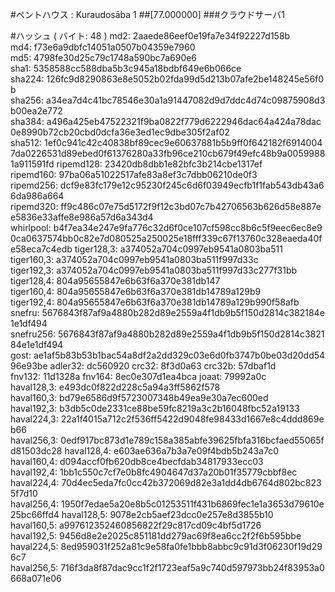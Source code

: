 #ペントハウス : Kuraudosāba 1
##[77.000000]
###クラウドサーバ1

#ハッシュ ( バイト: 48 )
md2: 2aaede86eef0e19fa7e34f92227d158b
md4: f73e6a9dbfc14051a0507b04359e7960
md5: 4798fe30d25c79c1748a590bc7a690e6
sha1: 5358588cc588dba5b3c945a18bdbf649e6b066ce
sha224: 126fc9d8290863e8e5052b02fda99d5d213b07afe2be148245e56f0b
sha256: a34ea7d4c41bc78546e30a1a91447082d9d7ddc4d74c09875908d3b00ea2e772
sha384: a496a425eb47522321f9ba0822f779d6222946dac64a424a78dac0e8990b72cb20cbd0dcfa36e3ed1ec9dbe305f2af02
sha512: 1ef0c941c42c40838bf89cec9e60637881b5b9ff0f642182f69140047da0226531d89ebed0f61376280a33fb96ce210cb679f49efc48b9a00599881a911591fd
ripemd128: 23420db8dbb1e82bfc3b214cbe1317ef
ripemd160: 97ba06a51022517afe83a8ef3c7dbb06210de0f3
ripemd256: dcf9e83fc179e12c95230f245c6d6f03949ecfb1f1fab543db43a66da986a664
ripemd320: ff9c486c07e75d5172f9f12c3bd07c7b42706563b626d58e887ee5836e33affe8e986a57d6a343d4
whirlpool: b4f7ea34e247e9fa776c32d6f0ce107cf598cc8b6c5f9eec6ec8e90ca0637574bb0c82e7d080525a250025e18fff339c67f13760c328eaeda40fe58eca7c4edb
tiger128,3: a374052a704c0997eb9541a0803ba511
tiger160,3: a374052a704c0997eb9541a0803ba511f997d33c
tiger192,3: a374052a704c0997eb9541a0803ba511f997d33c277f31bb
tiger128,4: 804a95655847e6b63f6a370e381db147
tiger160,4: 804a95655847e6b63f6a370e381db14789a129b9
tiger192,4: 804a95655847e6b63f6a370e381db14789a129b990f58afb
snefru: 5676843f87af9a4880b282d89e2559a4f1db9b5f150d2814c382184e1e1df494
snefru256: 5676843f87af9a4880b282d89e2559a4f1db9b5f150d2814c382184e1e1df494
gost: ae1af5b83b53b1bac54a8df2a2dd329c03e6d0fb3747b0be03d20dd5496e93be
adler32: dc560920
crc32: 8f3d0a63
crc32b: 57dbaf1d
fnv132: 11d1328a
fnv164: 8ec0e307d1ea4bca
joaat: 79992a0c
haval128,3: e493dc0f822d228c5a94a3ff5862f578
haval160,3: bd79e6586d9f5723007348b49ea9e30a7ec600ed
haval192,3: b3db5c0de2331ce88be59fc8219a3c2b16048fbc52a19133
haval224,3: 22a1f4015a712c2f536ff5422d9048fe98433d1667e8c4ddd869eb66
haval256,3: 0edf917bc873d1e789c158a385abfe39625fbfa316bcfaed55065fd81503dc28
haval128,4: e603ae636a7b3a7e09f4bdb5b243a7c0
haval160,4: d094accf0fb620db8ce4becfdab34817933ecc03
haval192,4: 1bb1c550c7cf7e0b8fc4904647d37a20b01f35779cbbf8ec
haval224,4: 70d4ec5eda7fc0cc42b372069d82e3a1dd4db6764d802bc8235f7d10
haval256,4: 1950f7edae5a20e8b5c01253511f431b6869fec1e1a3653d79610e25bc66ffd4
haval128,5: 9078e2cb5aef23dcc0e257e8d3855b10
haval160,5: a997612352460856822f29c817cd09c4bf5d1726
haval192,5: 9456d8e2e2025c851181dd279ac69f8ea6cc2f2f6b595bbe
haval224,5: 8ed959031f252a81c9e58fa0fe1bbb8abbc9c91d3f06230f19d296c7
haval256,5: 716f3da8f87dac9cc1f2f1723eaf5a9c740d597973bb24f83953a0668a071e06
